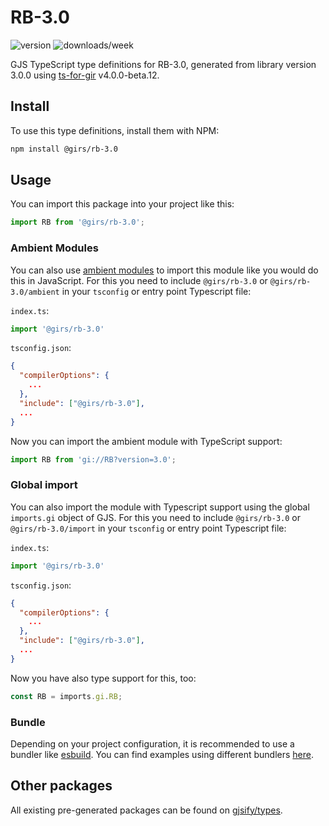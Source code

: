 
# RB-3.0

![version](https://img.shields.io/npm/v/@girs/rb-3.0)
![downloads/week](https://img.shields.io/npm/dw/@girs/rb-3.0)


GJS TypeScript type definitions for RB-3.0, generated from library version 3.0.0 using [ts-for-gir](https://github.com/gjsify/ts-for-gir) v4.0.0-beta.12.


## Install

To use this type definitions, install them with NPM:
```bash
npm install @girs/rb-3.0
```

## Usage

You can import this package into your project like this:
```ts
import RB from '@girs/rb-3.0';
```

### Ambient Modules

You can also use [ambient modules](https://github.com/gjsify/ts-for-gir/tree/main/packages/cli#ambient-modules) to import this module like you would do this in JavaScript.
For this you need to include `@girs/rb-3.0` or `@girs/rb-3.0/ambient` in your `tsconfig` or entry point Typescript file:

`index.ts`:
```ts
import '@girs/rb-3.0'
```

`tsconfig.json`:
```json
{
  "compilerOptions": {
    ...
  },
  "include": ["@girs/rb-3.0"],
  ...
}
```

Now you can import the ambient module with TypeScript support: 

```ts
import RB from 'gi://RB?version=3.0';
```

### Global import

You can also import the module with Typescript support using the global `imports.gi` object of GJS.
For this you need to include `@girs/rb-3.0` or `@girs/rb-3.0/import` in your `tsconfig` or entry point Typescript file:

`index.ts`:
```ts
import '@girs/rb-3.0'
```

`tsconfig.json`:
```json
{
  "compilerOptions": {
    ...
  },
  "include": ["@girs/rb-3.0"],
  ...
}
```

Now you have also type support for this, too:

```ts
const RB = imports.gi.RB;
```

### Bundle

Depending on your project configuration, it is recommended to use a bundler like [esbuild](https://esbuild.github.io/). You can find examples using different bundlers [here](https://github.com/gjsify/ts-for-gir/tree/main/examples).

## Other packages

All existing pre-generated packages can be found on [gjsify/types](https://github.com/gjsify/types).


